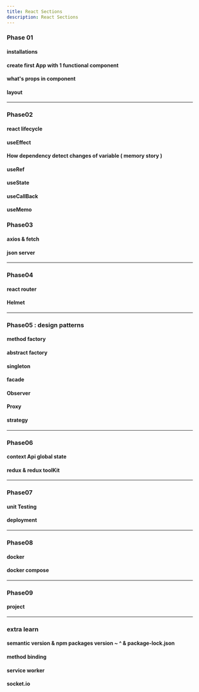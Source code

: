 ```yaml
---
title: React Sections
description: React Sections
---
```


### Phase 01
#### installations
#### create first App with 1 functional component
#### what's props in component
#### layout

---
### Phase02
#### react lifecycle
#### useEffect
#### How dependency detect changes of variable ( memory story )
#### useRef
#### useState
#### useCallBack
#### useMemo

### Phase03 
#### axios & fetch
#### json server

---
### Phase04
#### react router
#### Helmet

---
### Phase05 : design patterns
#### method factory
#### abstract factory
#### singleton
#### facade
#### Observer
#### Proxy
#### strategy

---
### Phase06
#### context Api global state
#### redux & redux toolKit

---
### Phase07
#### unit Testing
#### deployment

---
### Phase08
#### docker
#### docker compose

--- 
### Phase09
#### project

---
### extra learn
#### semantic version & npm packages version ~ ^ & package-lock.json
#### method binding
#### service worker
#### socket.io

